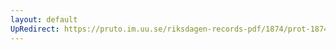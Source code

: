 ```yaml
---
layout: default
UpRedirect: https://pruto.im.uu.se/riksdagen-records-pdf/1874/prot-1874--fk--304.pdf
---
```


